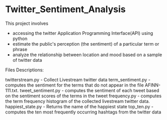 # Twitter_Sentiment_Analysis

This project involves
- accessing the twitter Application Programming Interface(API) using python
- estimate the public's perception (the sentiment) of a particular term or phrase
- analyze the relationship between location and mood based on a sample of twitter data


Files Descriptions:

twitterstream.py - Collect Livestream twitter data
term_sentiment.py - computes the sentiment for the terms that do not appear in the file AFINN-111.txt.
tweet_sentiment.py - computes the sentiment of each tweet based on the sentiment scores of the terms in the tweet
frequency.py - computes the term frequency histogram of the collected livestream twitter data.
happiest_state.py - Returns the name of the happiest state
top_ten.py - computes the ten most frequently occurring hashtags from the twitter data
